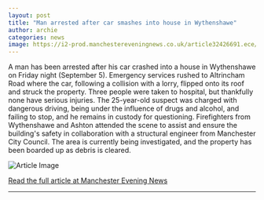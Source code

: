 ```yaml
---
layout: post
title: "Man arrested after car smashes into house in Wythenshawe"
author: archie
categories: news
image: https://i2-prod.manchestereveningnews.co.uk/article32426691.ece/ALTERNATES/s1200/1_JS380033714.jpg
---
```

A man has been arrested after his car crashed into a house in Wythenshawe on Friday night (September 5). Emergency services rushed to Altrincham Road where the car, following a collision with a lorry, flipped onto its roof and struck the property. Three people were taken to hospital, but thankfully none have serious injuries. The 25-year-old suspect was charged with dangerous driving, being under the influence of drugs and alcohol, and failing to stop, and he remains in custody for questioning. Firefighters from Wythenshawe and Ashton attended the scene to assist and ensure the building's safety in collaboration with a structural engineer from Manchester City Council. The area is currently being investigated, and the property has been boarded up as debris is cleared.

![Article Image](https://i2-prod.manchestereveningnews.co.uk/article32426691.ece/ALTERNATES/s1200/1_JS380033714.jpg)

[Read the full article at Manchester Evening News](https://www.manchestereveningnews.co.uk/news/greater-manchester-news/man-arrested-after-car-smashes-32426680)

---
